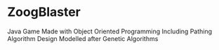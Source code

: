 # ZoogBlaster
Java Game Made with Object Oriented Programming Including Pathing Algorithm Design Modelled after Genetic Algorithms
